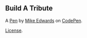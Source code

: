 Build A Tribute
---------------


A [Pen](https://codepen.io/edmond82/pen/vjZEPZ) by [Mike Edwards](https://codepen.io/edmond82) on [CodePen](https://codepen.io).

[License](https://codepen.io/edmond82/pen/vjZEPZ/license).
